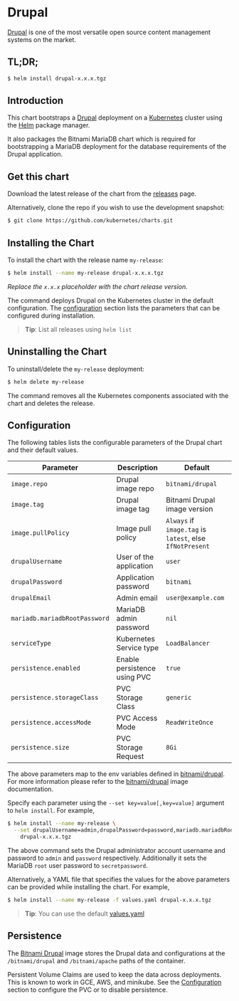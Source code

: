 # Drupal

[Drupal](https://www.drupal.org/) is one of the most versatile open source content management systems on the market.

## TL;DR;

```bash
$ helm install drupal-x.x.x.tgz
```

## Introduction

This chart bootstraps a [Drupal](https://github.com/bitnami/bitnami-docker-drupal) deployment on a [Kubernetes](http://kubernetes.io) cluster using the [Helm](https://helm.sh) package manager.

It also packages the Bitnami MariaDB chart which is required for bootstrapping a MariaDB deployment for the database requirements of the Drupal application.

## Get this chart

Download the latest release of the chart from the [releases](../../../releases) page.

Alternatively, clone the repo if you wish to use the development snapshot:

```bash
$ git clone https://github.com/kubernetes/charts.git
```

## Installing the Chart

To install the chart with the release name `my-release`:

```bash
$ helm install --name my-release drupal-x.x.x.tgz
```

*Replace the `x.x.x` placeholder with the chart release version.*

The command deploys Drupal on the Kubernetes cluster in the default configuration. The [configuration](#configuration) section lists the parameters that can be configured during installation.

> **Tip**: List all releases using `helm list`

## Uninstalling the Chart

To uninstall/delete the `my-release` deployment:

```bash
$ helm delete my-release
```

The command removes all the Kubernetes components associated with the chart and deletes the release.

## Configuration

The following tables lists the configurable parameters of the Drupal chart and their default values.

| Parameter                       | Description                  | Default                                                   |
| ------------------------------- | ---------------------------- | --------------------------------------------------------- |
| `image.repo`                    | Drupal image repo            | `bitnami/drupal`                                          |
| `image.tag`                     | Drupal image tag             | Bitnami Drupal image version                              |
| `image.pullPolicy`              | Image pull policy            | `Always` if `image.tag` is `latest`, else `IfNotPresent`  |
| `drupalUsername`                | User of the application      | `user`                                                    |
| `drupalPassword`                | Application password         | `bitnami`                                                 |
| `drupalEmail`                   | Admin email                  | `user@example.com`                                        |
| `mariadb.mariadbRootPassword`   | MariaDB admin password       | `nil`                                                     |
| `serviceType`                   | Kubernetes Service type      | `LoadBalancer`                                            |
| `persistence.enabled`           | Enable persistence using PVC | `true`                                                    |
| `persistence.storageClass`      | PVC Storage Class            | `generic`                                                 |
| `persistence.accessMode`        | PVC Access Mode              | `ReadWriteOnce`                                           |
| `persistence.size`              | PVC Storage Request          | `8Gi`                                                     |

The above parameters map to the env variables defined in [bitnami/drupal](http://github.com/bitnami/bitnami-docker-drupal). For more information please refer to the [bitnami/drupal](http://github.com/bitnami/bitnami-docker-drupal) image documentation.

Specify each parameter using the `--set key=value[,key=value]` argument to `helm install`. For example,

```bash
$ helm install --name my-release \
  --set drupalUsername=admin,drupalPassword=password,mariadb.mariadbRootPassword=secretpassword \
    drupal-x.x.x.tgz
```

The above command sets the Drupal administrator account username and password to `admin` and `password` respectively. Additionally it sets the MariaDB `root` user password to `secretpassword`.

Alternatively, a YAML file that specifies the values for the above parameters can be provided while installing the chart. For example,

```bash
$ helm install --name my-release -f values.yaml drupal-x.x.x.tgz
```

> **Tip**: You can use the default [values.yaml](values.yaml)

## Persistence

The [Bitnami Drupal](https://github.com/bitnami/bitnami-docker-drupal) image stores the Drupal data and configurations at the `/bitnami/drupal` and `/bitnami/apache` paths of the container.

Persistent Volume Claims are used to keep the data across deployments. This is known to work in GCE, AWS, and minikube.
See the [Configuration](#configuration) section to configure the PVC or to disable persistence.
